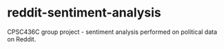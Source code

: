 # reddit-sentiment-analysis
CPSC436C group project - sentiment analysis performed on political data on Reddit.
